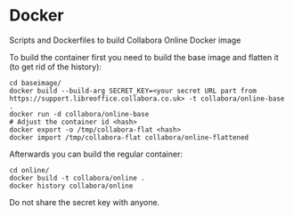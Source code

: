 # Docker
Scripts and Dockerfiles to build Collabora Online Docker image

To build the container first you need to build the base image and flatten it (to get rid of the history):

```
cd baseimage/
docker build --build-arg SECRET_KEY=<your secret URL part from https://support.libreoffice.collabora.co.uk> -t collabora/online-base .
docker run -d collabora/online-base
# Adjust the container id <hash>
docker export -o /tmp/collabora-flat <hash>
docker import /tmp/collabora-flat collabora/online-flattened
```

Afterwards you can build the regular container:
```
cd online/
docker build -t collabora/online .
docker history collabora/online
```

Do not share the secret key with anyone.

